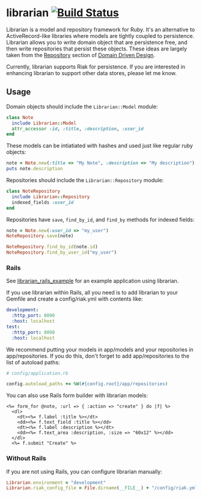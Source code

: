 # librarian [![Build Status](https://secure.travis-ci.org/pgr0ss/librarian.png)](http://travis-ci.org/pgr0ss/librarian)

Librarian is a model and repository framework for Ruby. It's an alternative to ActiveRecord-like libraries where models are tightly coupled to persistence. Librarian allows you to write domain object that are persistence free, and then write repositories that persist these objects. These ideas are largely taken from the [Repository](http://domaindrivendesign.org/node/123) section of [Domain Driven Design](http://www.amazon.com/Domain-Driven-Design-Tackling-Complexity-Software/dp/0321125215).

Currently, librarian supports Riak for persistence. If you are interested in enhancing librarian to support other data stores, please let me know.

## Usage

Domain objects should include the `Librarian::Model` module:

```ruby
class Note
  include Librarian::Model
  attr_accessor :id, :title, :description, :user_id
end
```

These models can be intiatiated with hashes and used just like regular ruby objects:

```ruby
note = Note.new(:title => "My Note", :description => "My description")
puts note.description
```

Repositories should include the `Librarian::Repository` module:

```ruby
class NoteRepository
  include Librarian::Repository
  indexed_fields :user_id
end
```

Repositories have `save`, `find_by_id`, and `find_by` methods for indexed fields:

```ruby
note = Note.new(:user_id => "my_user")
NoteRepository.save(note)

NoteRepository.find_by_id(note.id)
NoteRepository.find_by_user_id("my_user")
```

### Rails

See [librarian_rails_example](../librarian_rails_example) for an example application using librarian.

If you use librarian within Rails, all you need is to add librarian to your Gemfile and create a config/riak.yml with contents like:

```yaml
development:
  :http_port: 8098
  :host: localhost
test:
  :http_port: 8098
  :host: localhost
```

We recommend putting your models in app/models and your repositories in app/repositories. If you do this, don't forget to add app/repositories to the list of autoload paths:

```ruby
# config/application.rb

config.autoload_paths += %W(#{config.root}/app/repositories)
```

You can also use Rails form builder with librarian models:

```erb
<%= form_for @note, :url => { :action => "create" } do |f| %>
  <dl>
    <dt><%= f.label :title %></dt>
    <dd><%= f.text_field :title %></dd>
    <dt><%= f.label :description %></dt>
    <dd><%= f.text_area :description, :size => "60x12" %></dd>
  </dl>
  <%= f.submit "Create" %>
```

### Without Rails

If you are not using Rails, you can configure librarian manually:

```ruby
Librarian.environment = "development"
Librarian.riak_config_file = File.dirname(__FILE__) + "/config/riak.yml"
```
